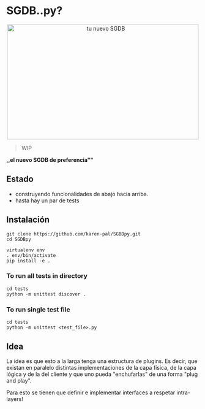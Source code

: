 # SGDB..py?
<p align="center">
  <img width="500" height="300" src="https://i.imgur.com/Tz35u9v.png" alt="tu nuevo SGDB">
</p>

> WIP

**,,el nuevo SGDB de preferencia""**

## Estado
* construyendo funcionalidades de abajo hacia arriba.
* hasta hay un par de tests

## Instalación

```
git clone https://github.com/karen-pal/SGBDpy.git
cd SGDBpy

virtualenv env
. env/bin/activate
pip install -e .
```

### To run all tests in directory

```
cd tests
python -m unittest discover .
```

### To run single test file

```
cd tests
python -m unittest <test_file>.py
```


## Idea

La idea es que esto a la larga tenga una estructura de plugins.
Es decir, que existan en paralelo distintas implementaciones de la capa física,
de la capa lógica y de la del cliente y que uno pueda "enchufarlas" de una forma
"plug and play".

Para esto se tienen que definir e implementar interfaces a respetar intra-layers!
